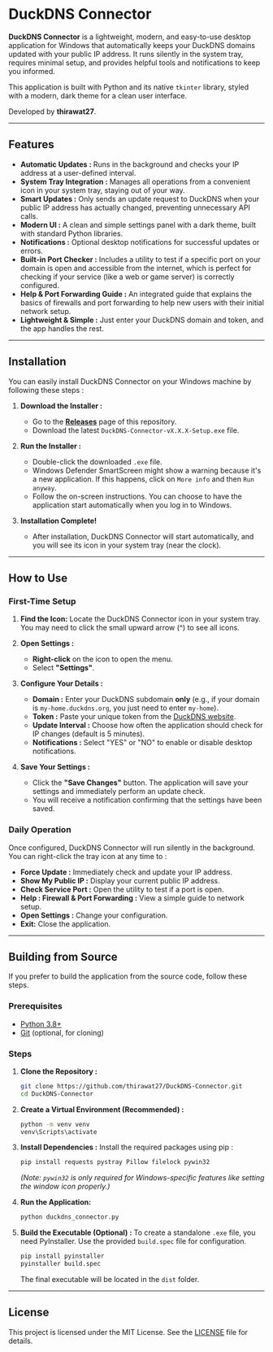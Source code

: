 # DuckDNS Connector

**DuckDNS Connector** is a lightweight, modern, and easy-to-use desktop application for Windows that automatically keeps your DuckDNS domains updated with your public IP address. It runs silently in the system tray, requires minimal setup, and provides helpful tools and notifications to keep you informed.

This application is built with Python and its native `tkinter` library, styled with a modern, dark theme for a clean user interface.

Developed by **thirawat27**.

---

## Features

-   **Automatic Updates :** Runs in the background and checks your IP address at a user-defined interval.
-   **System Tray Integration :** Manages all operations from a convenient icon in your system tray, staying out of your way.
-   **Smart Updates :** Only sends an update request to DuckDNS when your public IP address has actually changed, preventing unnecessary API calls.
-   **Modern UI :** A clean and simple settings panel with a dark theme, built with standard Python libraries.
-   **Notifications :** Optional desktop notifications for successful updates or errors.
-   **Built-in Port Checker :** Includes a utility to test if a specific port on your domain is open and accessible from the internet, which is perfect for checking if your service (like a web or game server) is correctly configured.
-   **Help & Port Forwarding Guide :** An integrated guide that explains the basics of firewalls and port forwarding to help new users with their initial network setup.
-   **Lightweight & Simple :** Just enter your DuckDNS domain and token, and the app handles the rest.

---

## Installation

You can easily install DuckDNS Connector on your Windows machine by following these steps :

1.  **Download the Installer :**
    *   Go to the [**Releases**](https://github.com/thirawat27/DuckDNS-Connector/releases) page of this repository.
    *   Download the latest `DuckDNS-Connector-vX.X.X-Setup.exe` file.

2.  **Run the Installer :**
    *   Double-click the downloaded `.exe` file.
    *   Windows Defender SmartScreen might show a warning because it's a new application. If this happens, click on `More info` and then `Run anyway`.
    *   Follow the on-screen instructions. You can choose to have the application start automatically when you log in to Windows.

3.  **Installation Complete!**
    *   After installation, DuckDNS Connector will start automatically, and you will see its icon in your system tray (near the clock).

---

## How to Use

### First-Time Setup

1.  **Find the Icon:** Locate the DuckDNS Connector icon in your system tray. You may need to click the small upward arrow (^) to see all icons.

2.  **Open Settings :**
    *   **Right-click** on the icon to open the menu.
    *   Select **"Settings"**.

3.  **Configure Your Details :**
    *   **Domain :** Enter your DuckDNS subdomain **only** (e.g., if your domain is `my-home.duckdns.org`, you just need to enter `my-home`).
    *   **Token :** Paste your unique token from the [DuckDNS website](https://www.duckdns.org/).
    *   **Update Interval :** Choose how often the application should check for IP changes (default is 5 minutes).
    *   **Notifications :** Select "YES" or "NO" to enable or disable desktop notifications.

4.  **Save Your Settings :**
    *   Click the **"Save Changes"** button. The application will save your settings and immediately perform an update check.
    *   You will receive a notification confirming that the settings have been saved.

### Daily Operation

Once configured, DuckDNS Connector will run silently in the background. You can right-click the tray icon at any time to :
-   **Force Update :** Immediately check and update your IP address.
-   **Show My Public IP :** Display your current public IP address.
-   **Check Service Port :** Open the utility to test if a port is open.
-   **Help : Firewall & Port Forwarding :** View a simple guide to network setup.
-   **Open Settings :** Change your configuration.
-   **Exit:** Close the application.

---

## Building from Source

If you prefer to build the application from the source code, follow these steps.

### Prerequisites

-   [Python 3.8+](https://www.python.org/downloads/)
-   [Git](https://git-scm.com/downloads/) (optional, for cloning)

### Steps

1.  **Clone the Repository :**
    ```bash
    git clone https://github.com/thirawat27/DuckDNS-Connector.git
    cd DuckDNS-Connector
    ```

2.  **Create a Virtual Environment (Recommended) :**
    ```bash
    python -m venv venv
    venv\Scripts\activate
    ```

3.  **Install Dependencies :**
    Install the required packages using pip :
    ```bash
    pip install requests pystray Pillow filelock pywin32
    ```
    *(Note: `pywin32` is only required for Windows-specific features like setting the window icon properly.)*

4.  **Run the Application:**
    ```bash
    python duckdns_connector.py
    ```

5.  **Build the Executable (Optional) :**
    To create a standalone `.exe` file, you need PyInstaller. Use the provided `build.spec` file for configuration.
    ```bash
    pip install pyinstaller
    pyinstaller build.spec
    ```
    The final executable will be located in the `dist` folder.

---

## License

This project is licensed under the MIT License. See the [LICENSE](LICENSE) file for details.
